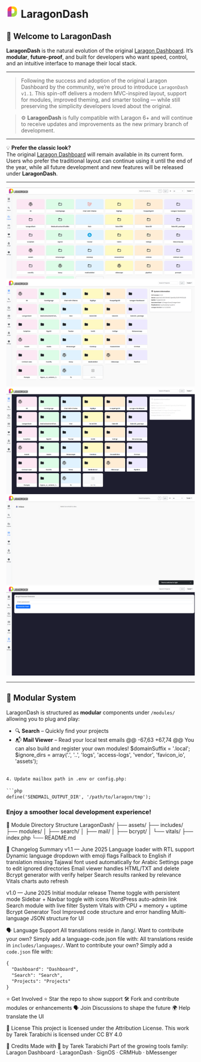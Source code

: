 # ![LaragonDash Logo](assets/favicon/favicon-32x32.png) LaragonDash

## 🚀 Welcome to LaragonDash

**LaragonDash** is the natural evolution of the
original [Laragon Dashboard](https://github.com/LebToki/Laragon-Dashboard). It’s **modular**, **future-proof**, and
built for developers who want speed, control, and an intuitive interface to manage their local stack.

---

> Following the success and adoption of the original Laragon Dashboard by the community, we’re proud to introduce
`LaragonDash v1.1`.
> This spin-off delivers a modern MVC-inspired layout, support for modules, improved theming, and smarter tooling —
> while still preserving the simplicity developers loved about the original.

> ⚙️ **LaragonDash** is fully compatible with Laragon 6+ and will continue to receive updates and improvements as the
> new primary branch of development.

---

💡 **Prefer the classic look?**  
The original [Laragon Dashboard](https://github.com/LebToki/Laragon-Dashboard) will remain available in its current
form.  
Users who prefer the traditional layout can continue using it until the end of the year, while all future development
and new features will be released under **LaragonDash**.

---

![Promo](assets/images/LaragonDash.png)
![Dashboard Light](assets/images/LaragonDash-Screenshot-Dashboard-Light.png)
![Dashboard Dark](assets/images/LaragonDash-Screenshot-Dashboard-Dark.png)
![MailReader](assets/images/LaragonDash-Screenshot-MailReader-Light.png)
![Bcrypt Tool](assets/images//LaragonDash-Screenshot-Bcrypt-Dark.png)

---

## 🧩 Modular System

LaragonDash is structured as **modular** components under `/modules/` allowing you to plug and play:

- 🔍 **Search** – Quickly find your projects
- 📬 **Mail Viewer** – Read your local test emails
  @@ -67,63 +67,74 @@ You can also build and register your own modules!
  $domainSuffix = '.local';
  $ignore_dirs = array('.', '..', 'logs', 'access-logs', 'vendor', 'favicon_io', 'assets');

```

4. Update mailbox path in .env or config.php:

```php
define('SENDMAIL_OUTPUT_DIR', '/path/to/laragon/tmp');
```

### Enjoy a smoother local development experience!

📂 Module Directory Structure
LaragonDash/
├── assets/
├── includes/
├── modules/
│ ├── search/
│ ├── mail/
│ ├── bcrypt/
│ └── vitals/
├── index.php
└── README.md

📆 Changelog Summary
v1.1 — June 2025
Language loader with RTL support
Dynamic language dropdown with emoji flags
Fallback to English if translation missing
Tajawal font used automatically for Arabic
Settings page to edit ignored directories
Email viewer handles HTML/TXT and delete
Bcrypt generator with verify helper
Search results ranked by relevance
Vitals charts auto refresh

v1.0 — June 2025
Initial modular release
Theme toggle with persistent mode
Sidebar + Navbar toggle with icons
WordPress auto-admin link
Search module with live filter
System Vitals with CPU + memory + uptime
Bcrypt Generator Tool
Improved code structure and error handling
Multi-language JSON structure for UI

🗣 Language Support
All translations reside in /lang/. Want to contribute your own? Simply add a language-code.json file with:
All translations reside in `includes/languages/`. Want to contribute your own? Simply add a `code.json` file with:

```
{
  "Dashboard": "Dashboard",
  "Search": "Search",
  "Projects": "Projects"
}
```

⭐ Get Involved
⭐ Star the repo to show support
🛠 Fork and contribute modules or enhancements
🗣 Join Discussions to shape the future
🌍 Help translate the UI

📜 License
This project is licensed under the Attribution License.
This work by Tarek Tarabichi is licensed under
CC BY 4.0

💙 Credits
Made with 💙 by Tarek Tarabichi
Part of the growing tools family: Laragon Dashboard · LaragonDash · SignOS · CRMHub · bMessenger